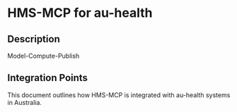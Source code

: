 # HMS-MCP for au-health

## Description

Model-Compute-Publish

## Integration Points

This document outlines how HMS-MCP is integrated with au-health systems in Australia.
